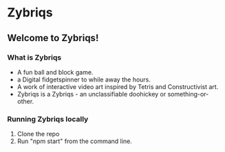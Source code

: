 # Zybriqs

## Welcome to Zybriqs!

### What is Zybriqs

- A fun ball and block game.
- a Digital fidgetspinner to while away the hours.
- A work of interactive video art inspired by Tetris and Constructivist art.
- Zybriqs is a Zybriqs - an unclassifiable doohickey or something-or-other.

### Running Zybriqs locally

1. Clone the repo
2. Run "npm start" from the command line.

